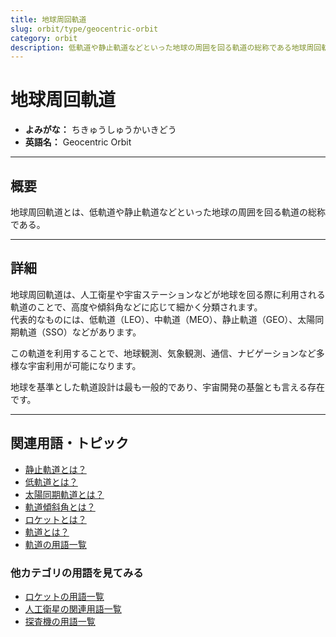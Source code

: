 ```yaml
---
title: 地球周回軌道
slug: orbit/type/geocentric-orbit
category: orbit
description: 低軌道や静止軌道などといった地球の周囲を回る軌道の総称である地球周回軌道の意味・定義・内容について解説します．
---
```


# 地球周回軌道

- **よみがな：** ちきゅうしゅうかいきどう  
- **英語名：** Geocentric Orbit  

---

## 概要

地球周回軌道とは、低軌道や静止軌道などといった地球の周囲を回る軌道の総称である。  

---

## 詳細

地球周回軌道は、人工衛星や宇宙ステーションなどが地球を回る際に利用される軌道のことで、高度や傾斜角などに応じて細かく分類されます。  
代表的なものには、低軌道（LEO）、中軌道（MEO）、静止軌道（GEO）、太陽同期軌道（SSO）などがあります。  

この軌道を利用することで、地球観測、気象観測、通信、ナビゲーションなど多様な宇宙利用が可能になります。  

地球を基準とした軌道設計は最も一般的であり、宇宙開発の基盤とも言える存在です。  

---

## 関連用語・トピック

- [静止軌道とは？](/docs/orbit/type/geostationary-orbit)
- [低軌道とは？](/docs/orbit/type/low-earth-orbit)
- [太陽同期軌道とは？](/docs/orbit/type/sun-synchronous-orbit)
- [軌道傾斜角とは？](/docs/orbit/mechanics/inclination)
- [ロケットとは？](/docs/rocket/rocket)
- [軌道とは？](/docs/orbit/orbit)
- [軌道の用語一覧](/docs/category/orbit)

### 他カテゴリの用語を見てみる
- [ロケットの用語一覧](/docs/category/rocket)
- [人工衛星の関連用語一覧](/docs/category/satellite)
- [探査機の用語一覧](/docs/category/explorer)
